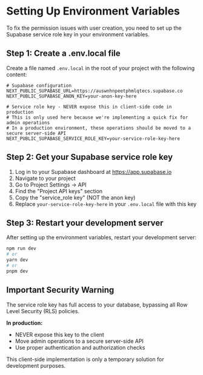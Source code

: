 # Setting Up Environment Variables

To fix the permission issues with user creation, you need to set up the Supabase service role key in your environment variables.

## Step 1: Create a .env.local file

Create a file named `.env.local` in the root of your project with the following content:

```
# Supabase configuration
NEXT_PUBLIC_SUPABASE_URL=https://auswnhnpeetphmlqtecs.supabase.co
NEXT_PUBLIC_SUPABASE_ANON_KEY=your-anon-key-here

# Service role key - NEVER expose this in client-side code in production
# This is only used here because we're implementing a quick fix for admin operations
# In a production environment, these operations should be moved to a secure server-side API
NEXT_PUBLIC_SUPABASE_SERVICE_ROLE_KEY=your-service-role-key-here
```

## Step 2: Get your Supabase service role key

1. Log in to your Supabase dashboard at https://app.supabase.io
2. Navigate to your project
3. Go to Project Settings → API
4. Find the "Project API keys" section
5. Copy the "service_role key" (NOT the anon key)
6. Replace `your-service-role-key-here` in your `.env.local` file with this key

## Step 3: Restart your development server

After setting up the environment variables, restart your development server:

```bash
npm run dev
# or
yarn dev
# or
pnpm dev
```

## Important Security Warning

The service role key has full access to your database, bypassing all Row Level Security (RLS) policies. 

**In production:**
- NEVER expose this key to the client
- Move admin operations to a secure server-side API
- Use proper authentication and authorization checks

This client-side implementation is only a temporary solution for development purposes. 